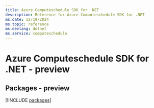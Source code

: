 ```yaml
---
title: Azure Computeschedule SDK for .NET
description: Reference for Azure Computeschedule SDK for .NET
ms.date: 12/19/2024
ms.topic: reference
ms.devlang: dotnet
ms.service: computeschedule
---
```

# Azure Computeschedule SDK for .NET - preview
## Packages - preview
[!INCLUDE [packages](computeschedule-index.md)]